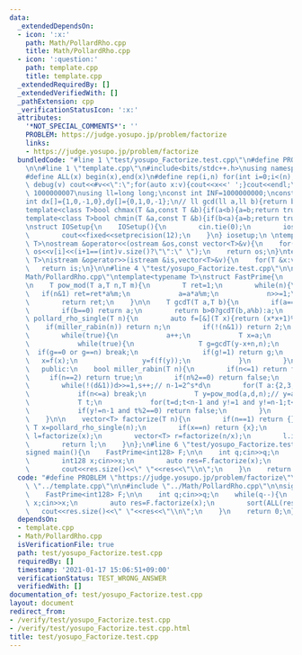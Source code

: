 ```yaml
---
data:
  _extendedDependsOn:
  - icon: ':x:'
    path: Math/PollardRho.cpp
    title: Math/PollardRho.cpp
  - icon: ':question:'
    path: template.cpp
    title: template.cpp
  _extendedRequiredBy: []
  _extendedVerifiedWith: []
  _pathExtension: cpp
  _verificationStatusIcon: ':x:'
  attributes:
    '*NOT_SPECIAL_COMMENTS*': ''
    PROBLEM: https://judge.yosupo.jp/problem/factorize
    links:
    - https://judge.yosupo.jp/problem/factorize
  bundledCode: "#line 1 \"test/yosupo_Factorize.test.cpp\"\n#define PROBLEM \"https://judge.yosupo.jp/problem/factorize\"\
    \n\n#line 1 \"template.cpp\"\n#include<bits/stdc++.h>\nusing namespace std;\n\
    #define ALL(x) begin(x),end(x)\n#define rep(i,n) for(int i=0;i<(n);i++)\n#define\
    \ debug(v) cout<<#v<<\":\";for(auto x:v){cout<<x<<' ';}cout<<endl;\n#define mod\
    \ 1000000007\nusing ll=long long;\nconst int INF=1000000000;\nconst ll LINF=1001002003004005006ll;\n\
    int dx[]={1,0,-1,0},dy[]={0,1,0,-1};\n// ll gcd(ll a,ll b){return b?gcd(b,a%b):a;}\n\
    template<class T>bool chmax(T &a,const T &b){if(a<b){a=b;return true;}return false;}\n\
    template<class T>bool chmin(T &a,const T &b){if(b<a){a=b;return true;}return false;}\n\
    \nstruct IOSetup{\n    IOSetup(){\n        cin.tie(0);\n        ios::sync_with_stdio(0);\n\
    \        cout<<fixed<<setprecision(12);\n    }\n} iosetup;\n \ntemplate<typename\
    \ T>\nostream &operator<<(ostream &os,const vector<T>&v){\n    for(int i=0;i<(int)v.size();i++)\
    \ os<<v[i]<<(i+1==(int)v.size()?\"\":\" \");\n    return os;\n}\ntemplate<typename\
    \ T>\nistream &operator>>(istream &is,vector<T>&v){\n    for(T &x:v)is>>x;\n \
    \   return is;\n}\n\n#line 4 \"test/yosupo_Factorize.test.cpp\"\n\n#line 1 \"\
    Math/PollardRho.cpp\"\ntemplate<typename T>\nstruct FastPrime{\n    private:\n\
    \n    T pow_mod(T a,T n,T m){\n        T ret=1;\n        while(n){\n         \
    \   if(n&1) ret=ret*a%m;\n            a=a*a%m;\n            n>>=1;\n        }\n\
    \        return ret;\n    }\n\n    T gcdT(T a,T b){\n        if(a==0) return b;\n\
    \        if(b==0) return a;\n        return b>0?gcdT(b,a%b):a;\n    }\n\n    T\
    \ pollard_rho_single(T n){\n        auto f=[&](T x){return (x*x+1)%n;};\n    \
    \    if(miller_rabin(n)) return n;\n        if(!(n&1)) return 2;\n        T a=0;\n\
    \        while(true){\n            a++;\n            T x=a;\n            T y=f(x);\n\
    \            while(true){\n                T g=gcdT(y-x+n,n);\n              \
    \  if(g==0 or g==n) break;\n                if(g!=1) return g;\n             \
    \   x=f(x);\n                y=f(f(y));\n            }\n        }\n    }\n\n \
    \   public:\n    bool miller_rabin(T n){\n        if(n<=1) return false;\n   \
    \     if(n==2) return true;\n        if(n%2==0) return false;\n        T d=n-1,s=0;\n\
    \        while(!(d&1))d>>=1,s++;// n-1=2^s*d\n        for(T a:{2,3,5,7,11,13,17,19,23,29,31,37}){\n\
    \            if(n<=a) break;\n            T y=pow_mod(a,d,n);// y=a^d (mod n)\n\
    \            T t;\n            for(t=d;t<n-1 and y!=1 and y!=n-1;t<<=1) y=y*y%n;\n\
    \            if(y!=n-1 and t%2==0) return false;\n        }\n        return true;\n\
    \    }\n\n    vector<T> factorize(T n){\n        if(n==1) return {};\n       \
    \ T x=pollard_rho_single(n);\n        if(x==n) return {x};\n        vector<T>\
    \ l=factorize(x);\n        vector<T> r=factorize(n/x);\n        l.insert(l.end(),r.begin(),r.end());\n\
    \        return l;\n    }\n};\n#line 6 \"test/yosupo_Factorize.test.cpp\"\n\n\
    signed main(){\n    FastPrime<int128> F;\n\n    int q;cin>>q;\n    while(q--){\n\
    \        int128 x;cin>>x;\n        auto res=F.factorize(x);\n        sort(ALL(res));\n\
    \        cout<<res.size()<<\" \"<<res<<\"\\n\";\n    }\n    return 0;\n}\n"
  code: "#define PROBLEM \"https://judge.yosupo.jp/problem/factorize\"\n\n#include\
    \ \"../template.cpp\"\n\n#include \"../Math/PollardRho.cpp\"\n\nsigned main(){\n\
    \    FastPrime<int128> F;\n\n    int q;cin>>q;\n    while(q--){\n        int128\
    \ x;cin>>x;\n        auto res=F.factorize(x);\n        sort(ALL(res));\n     \
    \   cout<<res.size()<<\" \"<<res<<\"\\n\";\n    }\n    return 0;\n}"
  dependsOn:
  - template.cpp
  - Math/PollardRho.cpp
  isVerificationFile: true
  path: test/yosupo_Factorize.test.cpp
  requiredBy: []
  timestamp: '2021-01-17 15:06:51+09:00'
  verificationStatus: TEST_WRONG_ANSWER
  verifiedWith: []
documentation_of: test/yosupo_Factorize.test.cpp
layout: document
redirect_from:
- /verify/test/yosupo_Factorize.test.cpp
- /verify/test/yosupo_Factorize.test.cpp.html
title: test/yosupo_Factorize.test.cpp
---
```

